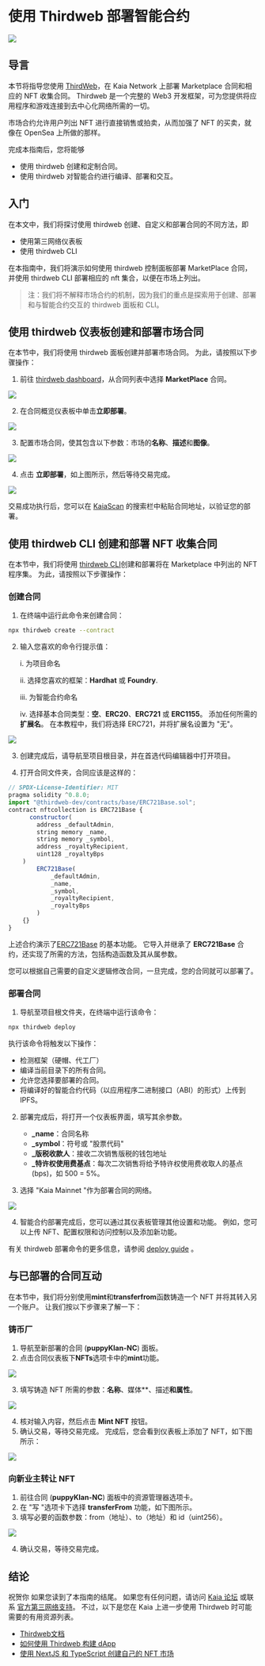 # 使用 Thirdweb 部署智能合约

![](/img/banners/kaia-thirdweb.png)

## 导言<a id="introduction"></a>

本节将指导您使用 [ThirdWeb](https://portal.thirdweb.com/)，在 Kaia Network 上部署 Marketplace 合同和相应的 NFT 收集合同。 Thirdweb 是一个完整的 Web3 开发框架，可为您提供将应用程序和游戏连接到去中心化网络所需的一切。

市场合约允许用户列出 NFT 进行直接销售或拍卖，从而加强了 NFT 的买卖，就像在 OpenSea 上所做的那样。

完成本指南后，您将能够

- 使用 thirdweb 创建和定制合同。
- 使用 thirdweb 对智能合约进行编译、部署和交互。

## 入门<a id="getting-started"></a>

在本文中，我们将探讨使用 thirdweb 创建、自定义和部署合同的不同方法，即

- 使用第三网络仪表板
- 使用 thirdweb CLI

在本指南中，我们将演示如何使用 thirdweb 控制面板部署 MarketPlace 合同，并使用 thirdweb CLI 部署相应的 nft 集合，以便在市场上列出。

> 注：我们将不解释市场合约的机制，因为我们的重点是探索用于创建、部署和与智能合约交互的 thirdweb 面板和 CLI。

## 使用 thirdweb 仪表板创建和部署市场合同<a id="creating-and-deploying-thirdweb-dashboard"></a>

在本节中，我们将使用 thirdweb 面板创建并部署市场合同。 为此，请按照以下步骤操作：

1. 前往 [thirdweb dashboard](https://thirdweb.com/dashboard?ref=blog.thirdweb.com)，从合同列表中选择 **MarketPlace** 合同。

![](/img/build/get-started/marketplace-explore.png)

2. 在合同概览仪表板中单击**立即部署**。

![](/img/build/get-started/marketplace-deploy.png)

3. 配置市场合同，使其包含以下参数：市场的**名称**、**描述**和**图像**。

![](/img/build/get-started/marketplace-contract-details.png)

4. 点击 **立即部署**，如上图所示，然后等待交易完成。

![](/img/build/get-started/marketplace-deployed.png)

交易成功执行后，您可以在 [KaiaScan](https://kaiascan.io/) 的搜索栏中粘贴合同地址，以验证您的部署。

## 使用 thirdweb CLI 创建和部署 NFT 收集合同<a id="creating-deploying-using-thirdweb-cli"></a>

在本节中，我们将使用 [thirdweb CLI](https://portal.thirdweb.com/cli?ref=blog.thirdweb.com)创建和部署将在 Marketplace 中列出的 NFT 程序集。 为此，请按照以下步骤操作：

### 创建合同<a id="creating-the-contract"></a>

1. 在终端中运行此命令来创建合同：

```bash
npx thirdweb create --contract
```

2. 输入您喜欢的命令行提示值：

   i. 为项目命名

   ii. 选择您喜欢的框架：**Hardhat** 或 **Foundry**.

   iii. 为智能合约命名

   iv. 选择基本合同类型：**空**、**ERC20**、**ERC721** 或 **ERC1155**。 添加任何所需的**扩展名**。 在本教程中，我们将选择 ERC721，并将扩展名设置为 "无"。

![](/img/build/get-started/thirdweb-cli-info.png)

3. 创建完成后，请导航至项目根目录，并在首选代码编辑器中打开项目。

4. 打开合同文件夹，合同应该是这样的：

```js
// SPDX-License-Identifier: MIT
pragma solidity ^0.8.0;
import "@thirdweb-dev/contracts/base/ERC721Base.sol";
contract nftcollection is ERC721Base {
      constructor(
        address _defaultAdmin,
        string memory _name,
        string memory _symbol,
        address _royaltyRecipient,
        uint128 _royaltyBps
    )
        ERC721Base(
            _defaultAdmin,
            _name,
            _symbol,
            _royaltyRecipient,
            _royaltyBps
        )
    {}
}
```

上述合约演示了[ERC721Base](https://github.com/thirdweb-dev/contracts/blob/main/contracts/base/ERC721Base.sol) 的基本功能。 它导入并继承了 **ERC721Base** 合约，还实现了所需的方法，包括构造函数及其从属参数。

您可以根据自己需要的自定义逻辑修改合同，一旦完成，您的合同就可以部署了。

### 部署合同<a id="deploying-the-contracts"></a>

1. 导航至项目根文件夹，在终端中运行该命令：

```bash
npx thirdweb deploy
```

执行该命令将触发以下操作：

- 检测框架（硬帽、代工厂）
- 编译当前目录下的所有合同。
- 允许您选择要部署的合同。
- 将编译好的智能合约代码（以应用程序二进制接口（ABI）的形式）上传到 IPFS。

2. 部署完成后，将打开一个仪表板界面，填写其余参数。
   - **_name**：合同名称
   - **_symbol**：符号或 "股票代码"
   - **_版税收款人**：接收二次销售版税的钱包地址
   - **_特许权使用费基点**：每次二次销售将给予特许权使用费收取人的基点 (bps)，如 500 = 5%。

3. 选择 "Kaia Mainnet "作为部署合同的网络。

![](/img/build/get-started/nft-collection-deploy.png)

4. 智能合约部署完成后，您可以通过其仪表板管理其他设置和功能。 例如，您可以上传 NFT、配置权限和访问控制以及添加新功能。

有关 thirdweb 部署命令的更多信息，请参阅 [deploy guide](https://portal.thirdweb.com/deploy/getting-started) 。

## 与已部署的合同互动<a id="interacting-with-deployed-contracts"></a>

在本节中，我们将分别使用**mint**和**transferfrom**函数铸造一个 NFT 并将其转入另一个账户。 让我们按以下步骤来了解一下：

### 铸币厂<a id="minting-nft"></a>

1. 导航至新部署的合同 (**puppyKlan-NC**) 面板。
2. 点击合同仪表板下**NFTs**选项卡中的**mint**功能。

![](/img/build/get-started/puppy-mint-btn.png)

3. 填写铸造 NFT 所需的参数：**名称**、媒体\*\*、描述**和属性**。

![](/img/build/get-started/puppy-mint-details.png)

4. 核对输入内容，然后点击 **Mint NFT** 按钮。
5. 确认交易，等待交易完成。 完成后，您会看到仪表板上添加了 NFT，如下图所示：

![](/img/build/get-started/puppy-minted.png)

### 向新业主转让 NFT<a id="transferring-nft-to-new-owner"></a>

1. 前往合同 (**puppyKlan-NC**) 面板中的资源管理器选项卡。
2. 在 "写 "选项卡下选择 **transferFrom** 功能，如下图所示。
3. 填写必要的函数参数：from（地址）、to（地址）和 id（uint256）。

![](/img/build/get-started/puppy-transferfrom.png)

4. 确认交易，等待交易完成。

## 结论<a id="conclusion"></a>

祝贺你 如果您读到了本指南的结尾。 如果您有任何问题，请访问 [Kaia 论坛](https://devforum.kaia.io/) 或联系 [官方第三网络支持](https://support.thirdweb.com/)。 不过，以下是您在 Kaia 上进一步使用 Thirdweb 时可能需要的有用资源列表。

- [Thirdweb文档](https://portal.thirdweb.com/)
- [如何使用 Thirdweb 构建 dApp](https://blog.thirdweb.com/guides/how-to-build-a-dapp/)
- [使用 NextJS 和 TypeScript 创建自己的 NFT 市场](https://blog.thirdweb.com/guides/nft-marketplace-with-typescript-next/)

